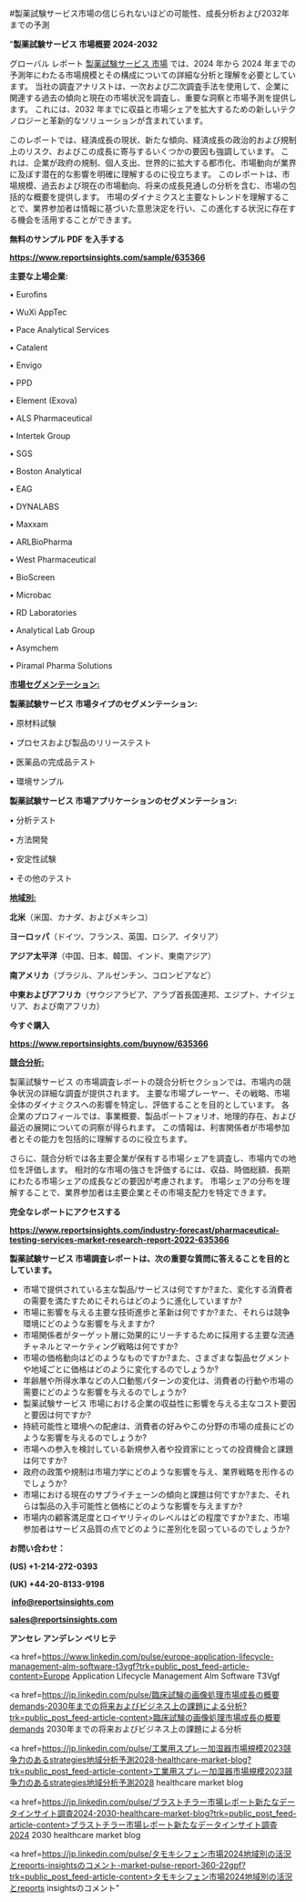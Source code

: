 #製薬試験サービス市場の信じられないほどの可能性、成長分析および2032年までの予測

"<strong>製薬試験サービス 市場概要 2024-2032</strong>

グローバル レポート <a href=https://www.reportsinsights.com/sample/635366>製薬試験サービス 市場</a> では、2024 年から 2024 年までの予測年にわたる市場規模とその構成についての詳細な分析と理解を必要としています。 当社の調査アナリストは、一次および二次調査手法を使用して、企業に関連する過去の傾向と現在の市場状況を調査し、重要な洞察と市場予測を提供します。 これには、2032 年までに収益と市場シェアを拡大​​するための新しいテクノロジーと革新的なソリューションが含まれています。

このレポートでは、経済成長の現状、新たな傾向、経済成長の政治的および規制上のリスク、およびこの成長に寄与するいくつかの要因も強調しています。 これは、企業が政府の規制、個人支出、世界的に拡大する都市化、市場動向が業界に及ぼす潜在的な影響を明確に理解するのに役立ちます。 このレポートは、市場規模、過去および現在の市場動向、将来の成長見通しの分析を含む、市場の包括的な概要を提供します。 市場のダイナミクスと主要なトレンドを理解することで、業界参加者は情報に基づいた意思決定を行い、この進化する状況に存在する機会を活用することができます。

<strong><b>無料のサンプル PDF を入手する</b></strong>

<a href=https://www.reportsinsights.com/sample/635366><strong><u>https://www.reportsinsights.com/sample/635366</u></strong></a>

<strong>主要な上場企業:</strong>

• Eurofins

• WuXi AppTec

• Pace Analytical Services

• Catalent

• Envigo

• PPD

• Element (Exova)

• ALS Pharmaceutical

• Intertek Group

• SGS

• Boston Analytical

• EAG

• DYNALABS

• Maxxam

• ARLBioPharma

• West Pharmaceutical

• BioScreen

• Microbac

• RD Laboratories

• Analytical Lab Group

• Asymchem

• Piramal Pharma Solutions

<strong><u>市場セグメンテーション</u></strong><strong><u>:</u></strong>

<strong>製薬試験サービス 市場タイプのセグメンテーション:</strong>

• 原材料試験

• プロセスおよび製品のリリーステスト

• 医薬品の完成品テスト

• 環境サンプル

<strong>製薬試験サービス 市場アプリケーションのセグメンテーション:</strong>

• 分析テスト

• 方法開発

• 安定性試験

• その他のテスト

<strong><u>地域別</u></strong><strong><u>:</u></strong>

<strong>北米</strong>（米国、カナダ、およびメキシコ）

<strong>ヨーロッパ</strong>（ドイツ、フランス、英国、ロシア、イタリア）

<strong>アジア太平洋</strong>（中国、日本、韓国、インド、東南アジア）

<strong>南アメリカ</strong>（ブラジル、アルゼンチン、コロンビアなど）

<strong>中東およびアフリカ</strong>（サウジアラビア、アラブ首長国連邦、エジプト、ナイジェリア、および南アフリカ）

<strong>今すぐ購入</strong>

<a href=https://www.reportsinsights.com/buynow/635366><strong><u>https://www.reportsinsights.com/buynow/635366</u></strong></a>

<strong><u>競合分析:</u></strong>

製薬試験サービス の市場調査レポートの競合分析セクションでは、市場内の競争状況の詳細な調査が提供されます。 主要な市場プレーヤー、その戦略、市場全体のダイナミクスへの影響を特定し、評価することを目的としています。 各企業のプロフィールでは、事業概要、製品ポートフォリオ、地理的存在、および最近の展開についての洞察が得られます。 この情報は、利害関係者が市場参加者とその能力を包括的に理解するのに役立ちます。

さらに、競合分析では各主要企業が保有する市場シェアを調査し、市場内での地位を評価します。 相対的な市場の強さを評価するには、収益、時価総額、長期にわたる市場シェアの成長などの要因が考慮されます。 市場シェアの分布を理解することで、業界参加者は主要企業とその市場支配力を特定できます。

<strong>完全なレポートにアクセスする</strong>

<a href=https://www.reportsinsights.com/industry-forecast/pharmaceutical-testing-services-market-research-report-2022-635366><strong><u><b>https://www.reportsinsights.com/industry-forecast/pharmaceutical-testing-services-market-research-report-2022-635366</b></u></strong></a>

<strong><b>製薬試験サービス 市場調査レポートは、次の重要な質問に答えることを目的としています。</b></strong>
<ul>
  <li>市場で提供されている主な製品/サービスは何ですか?また、変化する消費者の需要を満たすためにそれらはどのように進化していますか?</li>
  <li>市場に影響を与える主要な技術進歩と革新は何ですか?また、それらは競争環境にどのような影響を与えますか?</li>
  <li>市場関係者がターゲット層に効果的にリーチするために採用する主要な流通チャネルとマーケティング戦略は何ですか?</li>
  <li>市場の価格動向はどのようなものですか?また、さまざまな製品セグメントや地域ごとに価格はどのように変化するのでしょうか?</li>
  <li>年齢層や所得水準などの人口動態パターンの変化は、消費者の行動や市場の需要にどのような影響を与えるのでしょうか?</li>
  <li>製薬試験サービス 市場における企業の収益性に影響を与える主なコスト要因と要因は何ですか?</li>
  <li>持続可能性と環境への配慮は、消費者の好みやこの分野の市場の成長にどのような影響を与えるのでしょうか?</li>
  <li>市場への参入を検討している新規参入者や投資家にとっての投資機会と課題は何ですか?</li>
  <li>政府の政策や規制は市場力学にどのような影響を与え、業界戦略を形作るのでしょうか?</li>
  <li>市場における現在のサプライチェーンの傾向と課題は何ですか?また、それらは製品の入手可能性と価格にどのような影響を与えますか?</li>
  <li>市場内の顧客満足度とロイヤリティのレベルはどの程度ですか?また、市場参加者はサービス品質の点でどのように差別化を図っているのでしょうか?</li>
</ul>
<strong>お問い合わせ：</strong>

<strong>(US) +1-214-272-0393</strong>

<strong>(UK) +44-20-8133-9198</strong>

<strong> </strong><a href=info@reportsinsights.com><strong><u>info@reportsinsights.com</u></strong></a>

<a href=sales@reportsinsights.com><strong><u>sales@reportsinsights.com</u></strong></a>

<strong>アンセレ アンデレン ベリヒテ</strong>

<a href=https://www.linkedin.com/pulse/europe-application-lifecycle-management-alm-software-t3vgf?trk=public_post_feed-article-content>Europe Application Lifecycle Management Alm Software T3Vgf</a>

<a href=https://jp.linkedin.com/pulse/臨床試験の画像処理市場成長の概要demands-2030年までの将来およびビジネス上の課題による分析?trk=public_post_feed-article-content>臨床試験の画像処理市場成長の概要demands 2030年までの将来およびビジネス上の課題による分析</a>

<a href=https://jp.linkedin.com/pulse/工業用スプレー加湿器市場規模2023競争力のあるstrategies地域分析予測2028-healthcare-market-blog?trk=public_post_feed-article-content>工業用スプレー加湿器市場規模2023競争力のあるstrategies地域分析予測2028 healthcare market blog</a>

<a href=https://jp.linkedin.com/pulse/ブラストチラー市場レポート新たなデータインサイト調査2024-2030-healthcare-market-blog?trk=public_post_feed-article-content>ブラストチラー市場レポート新たなデータインサイト調査2024 2030 healthcare market blog</a>

<a href=https://jp.linkedin.com/pulse/タモキシフェン市場2024地域別の活況とreports-insightsのコメント-market-pulse-report-360-22gpf?trk=public_post_feed-article-content>タモキシフェン市場2024地域別の活況とreports insightsのコメント</a>"
